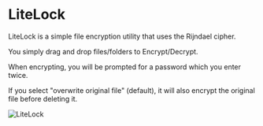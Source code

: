 # LiteLock

LiteLock is a simple file encryption utility that uses the Rijndael cipher.

You simply drag and drop files/folders to Encrypt/Decrypt.

When encrypting, you will be prompted for a password which you enter twice.

If you select "overwrite original file" (default), it will also encrypt the original file before deleting it.

![LiteLock](http://i.imgur.com/jjW7MjN.png)
